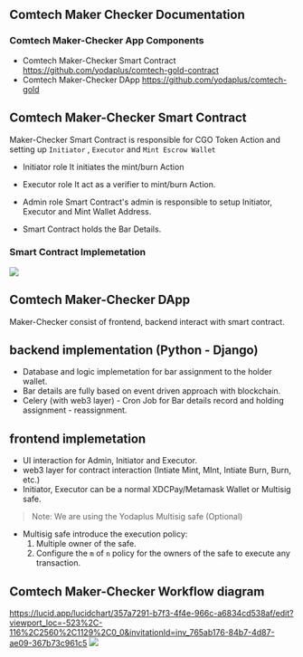 ## Comtech Maker Checker Documentation

### Comtech Maker-Checker App Components

- Comtech Maker-Checker Smart Contract
  https://github.com/yodaplus/comtech-gold-contract
- Comtech Maker-Checker DApp
  https://github.com/yodaplus/comtech-gold

## Comtech Maker-Checker Smart Contract

Maker-Checker Smart Contract is responsible for CGO Token Action and setting up `Initiator` , `Executor` and `Mint Escrow Wallet`

- Initiator role
  It initiates the mint/burn Action

- Executor role
  It act as a verifier to mint/burn Action.

- Admin role
  Smart Contract's admin is responsible to setup Initiator, Executor and Mint Wallet Address.
- Smart Contract holds the Bar Details.

### Smart Contract Implemetation

**![](https://lh4.googleusercontent.com/uSropg-wyXTosr-Gb6JdBDSjLW1KXtWQ24wacPf85J2-PBQ1cjpGNDyADDnEIrgHC-1oV-1v_uf1rv6X3bjBbR_eg8-ZfdmoQxs6w6CB9AUnwKBFLusVniHhjywNERBfK6IqIM_fXAzPn50FT1L5GnosuA=s2048)**

## Comtech Maker-Checker DApp

Maker-Checker consist of frontend, backend interact with smart contract.

## backend implementation (Python - Django)

- Database and logic implemetation for bar assignment to the holder wallet.
- Bar details are fully based on event driven approach with blockchain.
- Celery (with web3 layer) - Cron Job for Bar details record and holding assignment - reassignment.

## frontend implemetation

- UI interaction for Admin, Initiator and Executor.
- web3 layer for contract interaction
  (Intiate Mint, MInt, Intiate Burn, Burn, etc.)
- Initiator, Executor can be a normal XDCPay/Metamask Wallet or Multisig safe.

> Note: We are using the Yodaplus Multisig safe (Optional)

- Multisig safe introduce the execution policy:
  1. Multiple owner of the safe.
  2. Configure the `m` of `n` policy for the owners of the safe to execute any transaction.

## Comtech Maker-Checker Workflow diagram

https://lucid.app/lucidchart/357a7291-b7f3-4f4e-966c-a6834cd538af/edit?viewport_loc=-523%2C-116%2C2560%2C1129%2C0_0&invitationId=inv_765ab176-84b7-4d87-ae09-367b73c961c5
**![](https://lh5.googleusercontent.com/wwof0xd1eyDK4K7Cv5reH6zh5wKIyDEYBkO-ZDvCB-AQc_iUb7bAi-0YBwIfdEXQLLlLUKFMIscVKA61GgSJfXJNezLftn-x-TipxpAV2doo4aEriAqrnaIPaK-fik6GBPDbN6XfSlV6mZ4cgBs2-vNTXg=s2048)**

